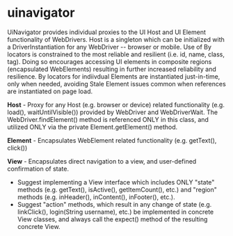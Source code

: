 # uinavigator
UiNavigator provides individual proxies to the UI Host and UI Element functionality of WebDrivers.  Host is a singleton which can be initialized with a DriverInstantiation for any WebDriver -- browser or mobile.  Use of By locators is constrained to the most reliable and resilient (i.e. id, name, class, tag).  Doing so encourages accessing UI elements in composite regions (encapsulated WebElements) resulting in further increased reliability and resilience.  By locators for indiivdual Elements are instantiated just-in-time, only when needed, avoiding Stale Element issues common when references are instantiated on page load.

<b>Host</b> - Proxy for any Host (e.g. browser or device) related functionality (e.g. load(), waitUntilVisible()) provided by WebDriver and WebDriverWait.  The WebDriver.findElement() method is referenced ONLY in this class, and utilized ONLY via the private Element.getElement() method.

<b>Element</b> - Encapsulates WebElement related functionality (e.g. getText(), click())

<b>View</b> - Encapsulates direct navigation to a view, and user-defined confirmation of state.  
<ul>
<li>Suggest implementing a View interface which includes ONLY "state" methods (e.g. getText(), isActive(), getItemCount(), etc.) and "region" methods (e.g. inHeader(), inContent(), inFooter(), etc.).</li>
<li>Suggest "action" methods, which result in any change of state (e.g. linkClick(), login(String username), etc.) be implemented in concrete View classes, and always call the expect() method of the resulting concrete View.</li>
</ul>

